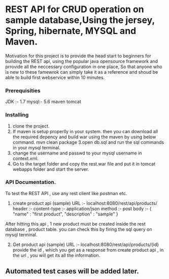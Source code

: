 # REST API for CRUD operation on sample database,Using the jersey, Spring, hibernate, MYSQL and Maven.

Motivation for this project is to provide the head start to beginners for building the REST api, using the popular java opensource framework and prrovide all the neccessary configuration in one place, So that anyone who is new to these famewrok can simply take it as a reference and shoud be able to build first webservice within 10 minutes.


### Prerequisities
JDK :- 1.7
mysql:- 5.6
maven
tomcat

### Installing
1. clone the project.
2. If maven is setup properlly in your system. then you can download all the required depency and build war using the maven by using below command.
mvn clean package
3.open db.sql and run the sql commands in your mysql terminal.
4. change the username and passwd to your mysql username in context.xml.
5. Go to the target folder and copy the rest.war file and put it in tomcat webapps folder and start the server.

### API Documentation.
To test the REST API , use any rest client like postman etc.
1. create product api (sample)
URL :- localhost:8080/rest/api/products/
header :- content-type :- application/json
method :- post 
body :- {
    "name" : "first product",
    "description" : "sample"
}

After hitting this api , 1 new product must be created inside the rest database , product table. 
you can check this by firing the sql query on mysql terminal.

2. Get product api (sample)
URL :- localhost:8080/rest/api/products/{id}
provide the id , which you get as a response from create product api , in the url , you will get its all the information.

## Automated test cases will be added later.
